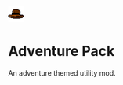 ![](src/main/resources/assets/adventurepack/textures/adventurepack.png)

# Adventure Pack
An adventure themed utility mod.
